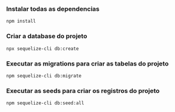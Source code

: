 ### Instalar todas as dependencias

```
npm install
```

### Criar a database do projeto

```
npx sequelize-cli db:create
```

### Executar as migrations para criar as tabelas do projeto

```
npm sequelize-cli db:migrate
```

### Executar as seeds para criar os registros do projeto

```
npm sequelize-cli db:seed:all
```
